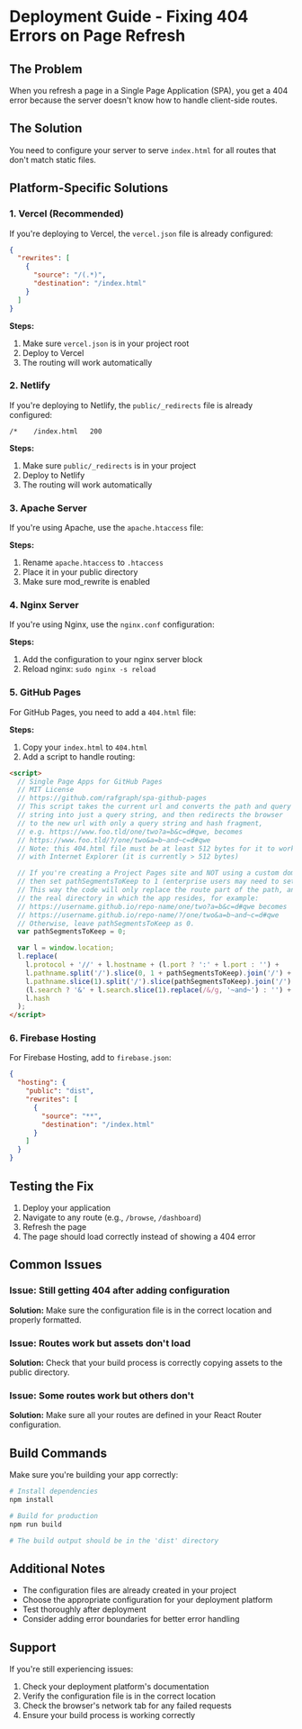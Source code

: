 # Deployment Guide - Fixing 404 Errors on Page Refresh

## The Problem
When you refresh a page in a Single Page Application (SPA), you get a 404 error because the server doesn't know how to handle client-side routes.

## The Solution
You need to configure your server to serve `index.html` for all routes that don't match static files.

## Platform-Specific Solutions

### 1. Vercel (Recommended)
If you're deploying to Vercel, the `vercel.json` file is already configured:

```json
{
  "rewrites": [
    {
      "source": "/(.*)",
      "destination": "/index.html"
    }
  ]
}
```

**Steps:**
1. Make sure `vercel.json` is in your project root
2. Deploy to Vercel
3. The routing will work automatically

### 2. Netlify
If you're deploying to Netlify, the `public/_redirects` file is already configured:

```
/*    /index.html   200
```

**Steps:**
1. Make sure `public/_redirects` is in your project
2. Deploy to Netlify
3. The routing will work automatically

### 3. Apache Server
If you're using Apache, use the `apache.htaccess` file:

**Steps:**
1. Rename `apache.htaccess` to `.htaccess`
2. Place it in your public directory
3. Make sure mod_rewrite is enabled

### 4. Nginx Server
If you're using Nginx, use the `nginx.conf` configuration:

**Steps:**
1. Add the configuration to your nginx server block
2. Reload nginx: `sudo nginx -s reload`

### 5. GitHub Pages
For GitHub Pages, you need to add a `404.html` file:

**Steps:**
1. Copy your `index.html` to `404.html`
2. Add a script to handle routing:

```html
<script>
  // Single Page Apps for GitHub Pages
  // MIT License
  // https://github.com/rafgraph/spa-github-pages
  // This script takes the current url and converts the path and query
  // string into just a query string, and then redirects the browser
  // to the new url with only a query string and hash fragment,
  // e.g. https://www.foo.tld/one/two?a=b&c=d#qwe, becomes
  // https://www.foo.tld/?/one/two&a=b~and~c=d#qwe
  // Note: this 404.html file must be at least 512 bytes for it to work
  // with Internet Explorer (it is currently > 512 bytes)

  // If you're creating a Project Pages site and NOT using a custom domain,
  // then set pathSegmentsToKeep to 1 (enterprise users may need to set it to > 1).
  // This way the code will only replace the route part of the path, and not
  // the real directory in which the app resides, for example:
  // https://username.github.io/repo-name/one/two?a=b&c=d#qwe becomes
  // https://username.github.io/repo-name/?/one/two&a=b~and~c=d#qwe
  // Otherwise, leave pathSegmentsToKeep as 0.
  var pathSegmentsToKeep = 0;

  var l = window.location;
  l.replace(
    l.protocol + '//' + l.hostname + (l.port ? ':' + l.port : '') +
    l.pathname.split('/').slice(0, 1 + pathSegmentsToKeep).join('/') + '/?/' +
    l.pathname.slice(1).split('/').slice(pathSegmentsToKeep).join('/').replace(/&/g, '~and~') +
    (l.search ? '&' + l.search.slice(1).replace(/&/g, '~and~') : '') +
    l.hash
  );
</script>
```

### 6. Firebase Hosting
For Firebase Hosting, add to `firebase.json`:

```json
{
  "hosting": {
    "public": "dist",
    "rewrites": [
      {
        "source": "**",
        "destination": "/index.html"
      }
    ]
  }
}
```

## Testing the Fix

1. Deploy your application
2. Navigate to any route (e.g., `/browse`, `/dashboard`)
3. Refresh the page
4. The page should load correctly instead of showing a 404 error

## Common Issues

### Issue: Still getting 404 after adding configuration
**Solution:** Make sure the configuration file is in the correct location and properly formatted.

### Issue: Routes work but assets don't load
**Solution:** Check that your build process is correctly copying assets to the public directory.

### Issue: Some routes work but others don't
**Solution:** Make sure all your routes are defined in your React Router configuration.

## Build Commands

Make sure you're building your app correctly:

```bash
# Install dependencies
npm install

# Build for production
npm run build

# The build output should be in the 'dist' directory
```

## Additional Notes

- The configuration files are already created in your project
- Choose the appropriate configuration for your deployment platform
- Test thoroughly after deployment
- Consider adding error boundaries for better error handling

## Support

If you're still experiencing issues:
1. Check your deployment platform's documentation
2. Verify the configuration file is in the correct location
3. Check the browser's network tab for any failed requests
4. Ensure your build process is working correctly
